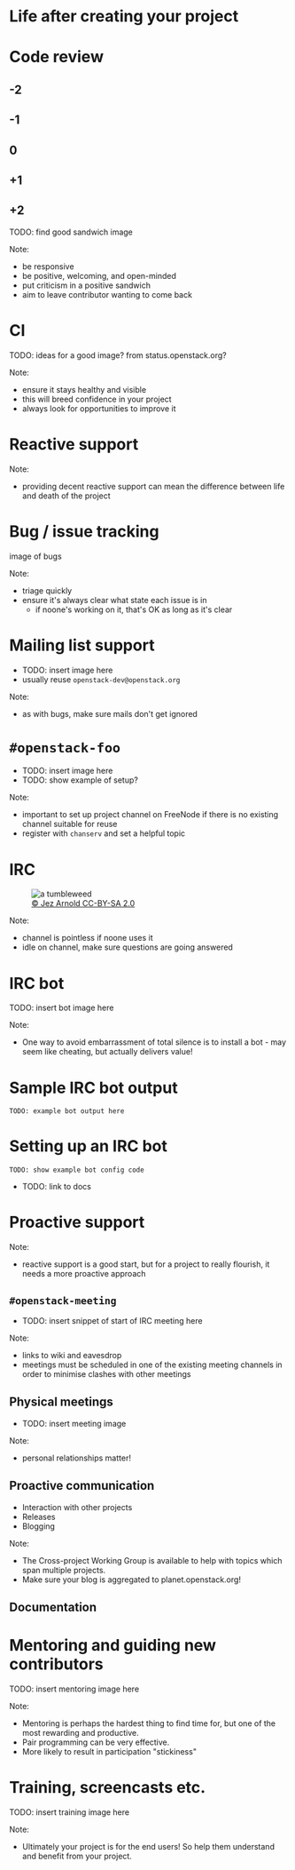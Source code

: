 <!-- .slide: data-state="section-break" id="maintenance" -->
# Life after creating your project


<!-- .slide: data-state="normal" id="code-review" -->
# Code review

## -2
## -1
##  0
## +1
## +2

TODO: find good sandwich image

Note:
- be responsive
- be positive, welcoming, and open-minded
- put criticism in a positive sandwich
- aim to leave contributor wanting to come back


<!-- .slide: data-state="normal" id="CI" -->
# CI

TODO: ideas for a good image? from status.openstack.org?

Note:
-   ensure it stays healthy and visible
-   this will breed confidence in your project
-   always look for opportunities to improve it


<!-- .slide: data-state="section-break" id="reactive-support" -->
# Reactive support

Note:
- providing decent reactive support can mean the difference between
  life and death of the project


<!-- .slide: data-state="normal" id="bugs" -->
# Bug / issue tracking

image of bugs

Note:
- triage quickly
- ensure it's always clear what state each issue is in
    - if noone's working on it, that's OK as long as it's clear


<!-- .slide: data-state="normal" id="ML-support" -->
# Mailing list support

- TODO: insert image here
- usually reuse `openstack-dev@openstack.org`

Note:
- as with bugs, make sure mails don't get ignored


<!-- .slide: data-state="normal" id="IRC-channel" -->
# `#openstack-foo`

- TODO: insert image here
- TODO: show example of setup?

Note:
- important to set up project channel on FreeNode if there is
  no existing channel suitable for reuse
- register with `chanserv` and set a helpful topic


<!-- .slide: data-state="normal" id="IRC-support" -->
# IRC

<figure>
    <img alt="a tumbleweed"
         data-src="images/Tumbleweed_rolling.jpg" />
     <figcaption>
         <a href="https://commons.wikimedia.org/wiki/File:Tumbleweed_rolling.jpg">
             &copy; Jez Arnold CC-BY-SA 2.0
         </a>
     </figcaption>
</figure>

Note:
- channel is pointless if noone uses it
- idle on channel, make sure questions are going answered


<!-- .slide: data-state="normal" id="IRC-bot" -->
# IRC bot

TODO: insert bot image here

Note:
- One way to avoid embarrassment of total silence is to install a
  bot - may seem like cheating, but actually delivers value!


<!-- .slide: data-state="normal" id="IRC-bot-output" -->
# Sample IRC bot output

```
TODO: example bot output here
```


<!-- .slide: data-state="normal" id="IRC-bot-setup" -->
# Setting up an IRC bot

```
TODO: show example bot config code
```

- TODO: link to docs


<!-- .slide: data-state="section-break" id="proactive-support" -->
# Proactive support

Note:
- reactive support is a good start, but for a project to really
  flourish, it needs a more proactive approach


<!-- .slide: data-state="normal" id="IRC-meetings" -->
## `#openstack-meeting`

- TODO: insert snippet of start of IRC meeting here

Note:
- links to wiki and eavesdrop
- meetings must be scheduled in one of the existing meeting channels
  in order to minimise clashes with other meetings


<!-- .slide: data-state="normal" id="physical-meetings" -->
## Physical meetings

- TODO: insert meeting image

Note:
- personal relationships matter!


<!-- .slide: data-state="normal" id="proactive-communication" -->
## Proactive communication

* Interaction with other projects
* Releases
* Blogging

Note:
- The Cross-project Working Group is available to help with
  topics which span multiple projects.
- Make sure your blog is aggregated to planet.openstack.org!


<!-- .slide: data-state="normal" id="documentation" -->
## Documentation


<!-- .slide: data-state="normal" id="mentoring" -->
# Mentoring and guiding new contributors

TODO: insert mentoring image here

Note:
- Mentoring is perhaps the hardest thing to find time for,
  but one of the most rewarding and productive.
- Pair programming can be very effective.
- More likely to result in participation "stickiness"


<!-- .slide: data-state="normal" id="training" -->
# Training, screencasts etc.

TODO: insert training image here

Note:
- Ultimately your project is for the end users!
  So help them understand and benefit from your project.
